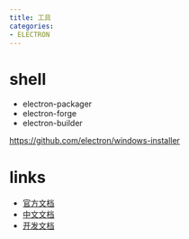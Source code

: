 ```yaml
---
title: 工具
categories:
- ELECTRON
---
```


# shell

- electron-packager
- electron-forge
- electron-builder



https://github.com/electron/windows-installer


# links
- [官方文档](https://electronjs.org/docs)
- [中文文档](https://github.com/electron/i18n/tree/master/content/zh-CN)
- [开发文档](https://github.com/electron/i18n/tree/master/content/zh-CN/docs/development)